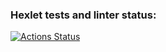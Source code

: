 ### Hexlet tests and linter status:
[![Actions Status](https://github.com/AlexeyLosev88/java-project-71/actions/workflows/hexlet-check.yml/badge.svg)](https://github.com/AlexeyLosev88/java-project-71/actions)
